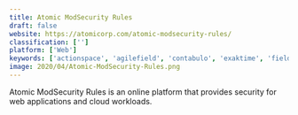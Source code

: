 ```yaml
---
title: Atomic ModSecurity Rules
draft: false 
website: https://atomicorp.com/atomic-modsecurity-rules/
classification: ['']
platform: ['Web']
keywords: ['actionspace', 'agilefield', 'contabulo', 'exaktime', 'fieldaware', 'fieldaware_field_service_automation', 'fieldedge', 'housecall_pro', 'intervals', 'jitbit_helpdesk', 'mobiwork_mws', 'office_timeline', 'servsuite', 'service_cloud_field_service', 'servicetitan', 'spiraplan', 'wintac']
image: 2020/04/Atomic-ModSecurity-Rules.png
---
```

Atomic ModSecurity Rules is an online platform that provides security for web applications and cloud workloads.